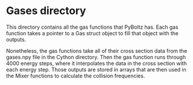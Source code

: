 # Gases directory 
This directory contains all the gas functions that PyBoltz has. Each gas function takes a pointer to a Gas struct object to fill that object with the outputs. 

Nonetheless, the gas functions take all of their cross section data from the gases.npy file in the Cython directory. Then the gas function runs through 4000 energy steps, where it interpolates the data in the cross section with each energy step. Those outputs are stored in arrays that are then used in the Mixer functions to calculate the collision frequencies. 

